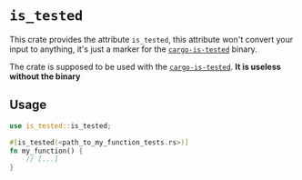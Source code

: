 # `is_tested`

This crate provides the attribute `is_tested`, this attribute won't convert your input to anything, it's just a marker for the [`cargo-is-tested`] binary.

The crate is supposed to be used with the [`cargo-is-tested`]. **It is useless without the binary**

[`cargo-is-tested`]: https://github.com/blyxyas/cargo-is-tested

## Usage

```rust
use is_tested::is_tested;

#[is_tested(<path_to_my_function_tests.rs>)]
fn my_function() {
	// [...]
}
```